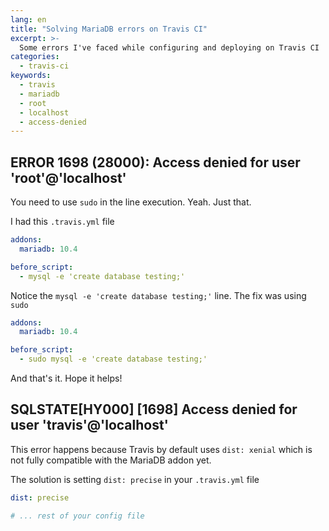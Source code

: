 ```yaml
---
lang: en
title: "Solving MariaDB errors on Travis CI"
excerpt: >-
  Some errors I've faced while configuring and deploying on Travis CI
categories:
  - travis-ci
keywords:
  - travis
  - mariadb
  - root
  - localhost
  - access-denied
---
```


## ERROR 1698 (28000): Access denied for user 'root'@'localhost'

You need to use `sudo` in the line execution. Yeah. Just that.

I had this `.travis.yml` file

```yaml
addons:
  mariadb: 10.4

before_script:
  - mysql -e 'create database testing;'
```

Notice the `mysql -e 'create database testing;'` line. The fix was using `sudo`

```yaml
addons:
  mariadb: 10.4

before_script:
  - sudo mysql -e 'create database testing;'
```

And that's it. Hope it helps!

## SQLSTATE[HY000] [1698] Access denied for user 'travis'@'localhost'

This error happens because Travis by default uses `dist: xenial` which is not fully compatible with the MariaDB addon yet.

The solution is setting `dist: precise` in your `.travis.yml` file

```yaml
dist: precise

# ... rest of your config file
```
